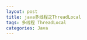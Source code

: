 ```yaml
---
layout: post
title: java多线程之ThreadLocal
tags: 多线程 ThreadLocal
categories: Java
---
```


<div class="toc"></div>
